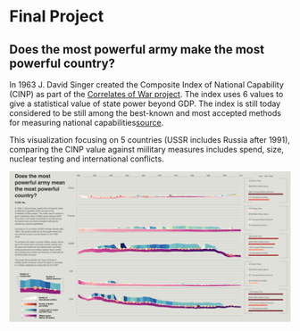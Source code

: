 # Final Project
## Does the most powerful army make the most powerful country?
In 1963 J. David Singer created the Composite Index of National Capability (CINP) as part of the [Correlates of War project](http://www.correlatesofwar.org). The index uses 6 values to give a statistical value of state power beyond GDP. The index is still today considered to be still among the best-known and most accepted methods for measuring national capabilities[source](https://web.archive.org/web/20110626235023/http://www.giga-hamburg.de/english/content/rpn/strategy/pdf/power_index.pdf).

This visualization focusing on 5 countries (USSR includes Russia after 1991), comparing the CINP value against miilitary measures includes spend, size, nuclear testing and international conflicts.

![](https://github.com/neil-oliver/dvia-2019/blob/master/2.mapping-quantities/project/Concept-3-Screenshot.png)
